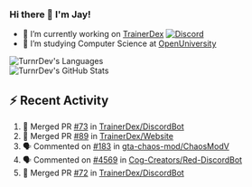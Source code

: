 ### Hi there 👋 I'm Jay!

- 🔭 I’m currently working on [TrainerDex](https://www.github.com/TrainerDex) [![Discord](https://discordapp.com/api/v6/guilds/364313717720219651/widget.png?style=shield)](http://discord.trainerdex.co.uk/)
- 🤔 I’m studying Computer Science at [OpenUniversity](http://www.open.ac.uk/courses/computing-it/degrees/bsc-computing-it-software-q62-soft)

![TurnrDev's Languages](https://github-readme-stats.vercel.app/api/top-langs/?username=TurnrDev&layout=compact&hide_border=true&title_color=1fa6aa&text_color=233247)
<br>
![TurnrDev's GitHub Stats](https://github-readme-stats.vercel.app/api?username=TurnrDev&show_icons=true&hide_border=true&count_private=true&include_all_commits=true&icon_color=1fa6aa&title_color=1fa6aa&text_color=233247)
<br>

## :zap: Recent Activity

<!--START_SECTION:activity-->
1. 🎉 Merged PR [#73](https://github.com/TrainerDex/DiscordBot/pull/73) in [TrainerDex/DiscordBot](https://github.com/TrainerDex/DiscordBot)
2. 🎉 Merged PR [#89](https://github.com/TrainerDex/Website/pull/89) in [TrainerDex/Website](https://github.com/TrainerDex/Website)
3. 🗣 Commented on [#183](https://github.com/gta-chaos-mod/ChaosModV/issues/183) in [gta-chaos-mod/ChaosModV](https://github.com/gta-chaos-mod/ChaosModV)
4. 🗣 Commented on [#4569](https://github.com/Cog-Creators/Red-DiscordBot/issues/4569) in [Cog-Creators/Red-DiscordBot](https://github.com/Cog-Creators/Red-DiscordBot)
5. 🎉 Merged PR [#72](https://github.com/TrainerDex/DiscordBot/pull/72) in [TrainerDex/DiscordBot](https://github.com/TrainerDex/DiscordBot)
<!--END_SECTION:activity-->
